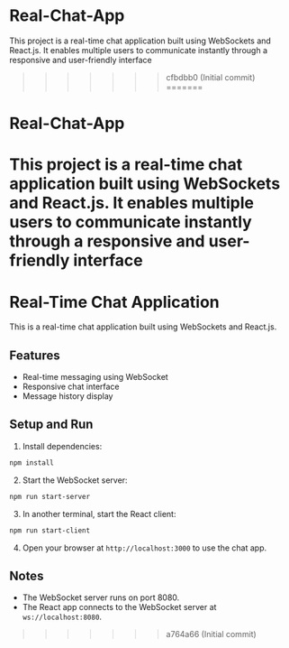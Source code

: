 
# Real-Chat-App

This project is a real-time chat application built using WebSockets and React.js. It enables multiple users to communicate instantly through a responsive and user-friendly interface
>>>>>>> cfbdbb0 (Initial commit)
=======
# Real-Chat-App

This project is a real-time chat application built using WebSockets and React.js. It enables multiple users to communicate instantly through a responsive and user-friendly interface
=======
# Real-Time Chat Application

This is a real-time chat application built using WebSockets and React.js.

## Features

- Real-time messaging using WebSocket
- Responsive chat interface
- Message history display

## Setup and Run

1. Install dependencies:

```bash
npm install
```

2. Start the WebSocket server:

```bash
npm run start-server
```

3. In another terminal, start the React client:

```bash
npm run start-client
```

4. Open your browser at `http://localhost:3000` to use the chat app.

## Notes

- The WebSocket server runs on port 8080.
- The React app connects to the WebSocket server at `ws://localhost:8080`.
>>>>>>> a764a66 (Initial commit)
